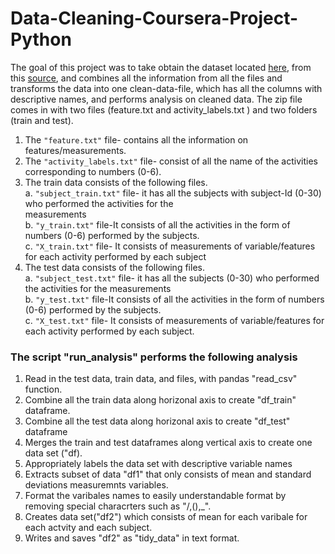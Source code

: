 # Data-Cleaning-Coursera-Project-Python
The goal of this project was to take obtain the dataset located [here](https://d396qusza40orc.cloudfront.net/getdata%2Fprojectfiles%2FUCI%20HAR%20Dataset.zip), from this [source](http://archive.ics.uci.edu/ml/datasets/Human+Activity+Recognition+Using+Smartphones), and combines all the information from all the files and transforms the data into one clean-data-file, which has all the columns with descriptive names, and performs analysis on cleaned data. The zip file comes in with two files (feature.txt and activity_labels.txt ) and two folders (train and test).

1. The `"feature.txt"` file- contains all the information on features/measurements.
2. The `"activity_labels.txt"` file- consist of all the name of the activities corresponding to numbers (0-6). 
3. The train data consists of the following files.\
    a. `"subject_train.txt"` file- it has all the subjects with subject-Id (0-30) who performed the activities for the   
         measurements\
    b. `"y_train.txt"` file-It consists of all the activities in the form of numbers (0-6) performed by the subjects.\
    c. `"X_train.txt"` file- It consists of measurements of variable/features for each activity performed by each subject
4. The test data consists of the following files.\
    a. `"subject_test.txt"` file- it has all the subjects (0-30) who performed the activities for the measurements\
    b. `"y_test.txt"` file-It consists of all the activities in the form of numbers (0-6) performed by the subjects.\
    c. `"X_test.txt"` file- It consists of measurements of variable/features for each activity performed by each subject.

 ### The script "run_analysis" performs the following analysis       
 1. Read in the test data, train data, and files, with pandas "read_csv" function.
 2. Combine all the train data along horizonal axis to create  "df_train" dataframe.
 3. Combine all the test data along horizonal axis to create  "df_test" dataframe
 4. Merges the train and test dataframes along vertical axis to create one data set ("df).
 5. Appropriately labels the data set with descriptive variable names
 7. Extracts subset of data "df1" that only consists of mean and standard deviations measuremnts variables.
 8. Format the varibales names to easily understandable format by removing special characrters such as "/,(),_".
 9. Creates data set("df2") which consists of mean for each varibale for each actvity and each subject.  
 10. Writes and saves "df2" as "tidy_data" in text format.
